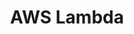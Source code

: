 ---
layout: default
description: AWS Lambda can be used to run serverless tasks from a notebook
shortname: aws_lambda
timestamp: Mon, 14 Feb 2022 15:56:27 GMT
title: AWS Lambda
tool/software: AWS Lambda
uuid: 4965a1b8-11be-43e1-886d-d1eb831db276
website_link: '?'
---